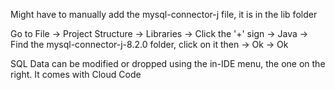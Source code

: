 Might have to manually add the mysql-connector-j file, it is in the lib folder

Go to File -> Project Structure -> Libraries -> Click the '+' sign -> Java -> Find the mysql-connector-j-8.2.0 folder, click on it then -> Ok -> Ok

SQL Data can be modified or dropped using the in-IDE menu, the one on the right. It comes with Cloud Code
